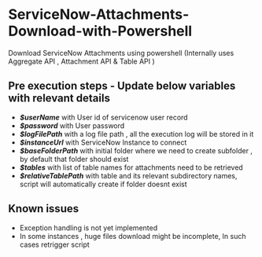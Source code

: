 # ServiceNow-Attachments-Download-with-Powershell
Download ServiceNow Attachments using powershell (Internally uses Aggregate API , Attachment API &amp; Table API )


## Pre execution steps - Update below variables with relevant details
* ***$userName*** with User id of servicenow user record
* ***$password*** with User password 
* ***$logFilePath*** with a log file path , all the execution log will be stored in it
* ***$instanceUrl*** with ServiceNow Instance to connect 
* ***$baseFolderPath*** with initial folder where we need to create subfolder , by default that folder should exist
* ***$tables*** with list of table names for attachments need to be retrieved
* ***$relativeTablePath*** with table and its relevant subdirectory names, script will automatically create if folder doesnt exist

## Known issues
* Exception handling is not yet implemented 
* In some instances , huge files download might be incomplete, In such cases retrigger script
